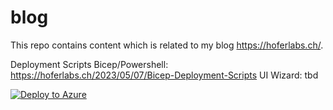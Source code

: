 # blog
This repo contains content which is related to my blog https://hoferlabs.ch/.

Deployment Scripts Bicep/Powershell: https://hoferlabs.ch/2023/05/07/Bicep-Deployment-Scripts
UI Wizard: tbd

[![Deploy to Azure](https://aka.ms/deploytoazurebutton)](https://portal.azure.com/#create/Microsoft.Template/uri/https%3A%2F%2Fraw.githubusercontent.com%2Fhoferandrea%2Fblog%2Fmain%2FDeploymentScriptAndUiWizard%2FmainTemplate.json)